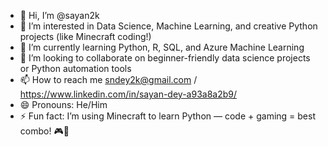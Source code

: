 - 👋 Hi, I’m @sayan2k
- 👀 I’m interested in Data Science, Machine Learning, and creative Python projects (like Minecraft coding!)
- 🌱 I’m currently learning Python, R, SQL, and Azure Machine Learning
- 💞️ I’m looking to collaborate on beginner-friendly data science projects or Python automation tools
- 📫 How to reach me sndey2k@gmail.com / https://www.linkedin.com/in/sayan-dey-a93a8a2b9/
- 😄 Pronouns: He/Him
- ⚡ Fun fact: I’m using Minecraft to learn Python — code + gaming = best combo! 🎮🐍

<!---
sayan2k/sayan2k is a ✨ special ✨ repository because its `README.md` (this file) appears on your GitHub profile.
You can click the Preview link to take a look at your changes.
--->
